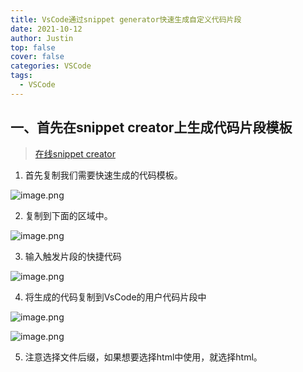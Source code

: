 ```yaml
---
title: VsCode通过snippet generator快速生成自定义代码片段
date: 2021-10-12
author: Justin
top: false
cover: false
categories: VSCode
tags:
  - VSCode
---
```


## 一、首先在snippet creator上生成代码片段模板
>[在线snippet creator](https://snippet-generator.app/)

1. 首先复制我们需要快速生成的代码模板。

![image.png](https://img-blog.csdnimg.cn/img_convert/66d59867f751b8c8682c46ab8898910e.png)

2. 复制到下面的区域中。

![image.png](https://img-blog.csdnimg.cn/img_convert/41cb89727aef965d1ccda99709fb14e3.png)

3. 输入触发片段的快捷代码

![image.png](https://img-blog.csdnimg.cn/img_convert/33a01dfce160e41db71dbe320cc43649.png)

4. 将生成的代码复制到VsCode的用户代码片段中

![image.png](https://img-blog.csdnimg.cn/img_convert/6e594b14172781427a08014cf9405d83.png)

![image.png](https://img-blog.csdnimg.cn/img_convert/8c684034d71b7639fae0fa3e2efd4735.png)

5. 注意选择文件后缀，如果想要选择html中使用，就选择html。
